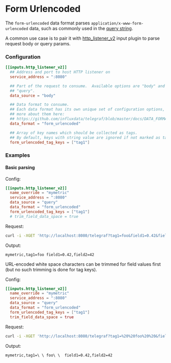 # Form Urlencoded


The `form-urlencoded` data format parses `application/x-www-form-urlencoded`
data, such as commonly used in the [query string][].

A common use case is to pair it with [http_listener_v2][] input plugin to parse
request body or query params.

### Configuration

```toml
[[inputs.http_listener_v2]]
  ## Address and port to host HTTP listener on
  service_address = ":8080"

  ## Part of the request to consume.  Available options are "body" and
  ## "query".
  data_source = "body"

  ## Data format to consume.
  ## Each data format has its own unique set of configuration options, read
  ## more about them here:
  ## https://github.com/influxdata/telegraf/blob/master/docs/DATA_FORMATS_INPUT.md
  data_format = "form_urlencoded"

  ## Array of key names which should be collected as tags.
  ## By default, keys with string value are ignored if not marked as tags.
  form_urlencoded_tag_keys = ["tag1"]
```

### Examples

#### Basic parsing

Config:
```toml
[[inputs.http_listener_v2]]
  name_override = "mymetric"
  service_address = ":8080"
  data_source = "query"
  data_format = "form_urlencoded"
  form_urlencoded_tag_keys = ["tag1"]
  # trim_field_data_space = true
```

Request:
```bash
curl -i -XGET 'http://localhost:8080/telegraf?tag1=foo&field1=0.42&field2=42'
```

Output:
```
mymetric,tag1=foo field1=0.42,field2=42
```

URL-encoded white space characters can be trimmed for field values first (but
no such trimming is done for tag keys).

Config:
```toml
[[inputs.http_listener_v2]]
  name_override = "mymetric"
  service_address = ":8080"
  data_source = "query"
  data_format = "form_urlencoded"
  form_urlencoded_tag_keys = ["tag1"]
  trim_field_data_space = true
```

Request:
```bash
curl -i -XGET 'http://localhost:8080/telegraf?tag1=%20%20foo%20%20&field1=%20%20%200.42&field2=42%20%20'
```

Output:
```
mymetric,tag1=\ \ foo\ \  field1=0.42,field2=42
```

[query string]: https://en.wikipedia.org/wiki/Query_string
[http_listener_v2]: /plugins/inputs/http_listener_v2
